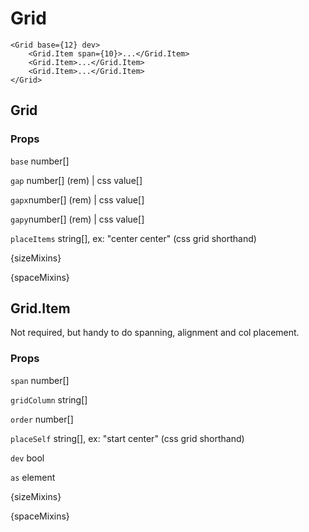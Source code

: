 # Grid

```
<Grid base={12} dev>
    <Grid.Item span={10}>...</Grid.Item>
    <Grid.Item>...</Grid.Item>
    <Grid.Item>...</Grid.Item>
</Grid>
```

## Grid

### Props

`base` number[]

`gap` number[] (rem) | css value[]

`gapx`number[] (rem) | css value[]

`gapy`number[] (rem) | css value[]

`placeItems` string[], ex: "center center" (css grid shorthand)

{sizeMixins}

{spaceMixins}

## Grid.Item

Not required, but handy to do spanning, alignment and col placement.

### Props

`span` number[]

`gridColumn` string[]

`order` number[]

`placeSelf` string[], ex: "start center" (css grid shorthand)

`dev` bool

`as` element

{sizeMixins}

{spaceMixins}
